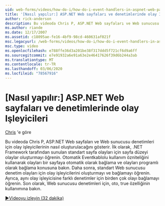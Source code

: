 ```yaml
---
uid: web-forms/videos/how-do-i/how-do-i-event-handlers-in-aspnet-web-pages-and-controls
title: '[Nasıl yapılır:] ASP.NET Web sayfaları ve denetimlerinde olay Işleyicileri | Microsoft Docs'
author: rick-anderson
description: Bu videoda Chris P, ASP.NET Web sayfaları ve Web sunucusu denetimleri için olay işleyicilerinin nasıl oluşturulacağını gösterir. İlk olarak, sayfa düzeyi olaylar oluşturmayı öğrenin f...
ms.author: riande
ms.date: 12/17/2007
ms.assetid: c18095ae-fe16-4bf9-98cd-460631af021f
msc.legacyurl: /web-forms/videos/how-do-i/how-do-i-event-handlers-in-aspnet-web-pages-and-controls
msc.type: video
ms.openlocfilehash: e788ffe36d3a201be38f317ddd5f721cf6d9a6ff
ms.sourcegitcommit: e7e91932a6e91a63e2e46417626f39d6b244a3ab
ms.translationtype: MT
ms.contentlocale: tr-TR
ms.lasthandoff: 03/06/2020
ms.locfileid: "78567916"
---
```

# <a name="how-do-i-event-handlers-in-aspnet-web-pages-and-controls"></a>[Nasıl yapılır:] ASP.NET Web sayfaları ve denetimlerinde olay Işleyicileri

[Chris](https://twitter.com/chrispels) 'e göre

Bu videoda Chris P, ASP.NET Web sayfaları ve Web sunucusu denetimleri için olay işleyicilerinin nasıl oluşturulacağını gösterir. İlk olarak, .NET Framework tarafından sunulan standart sayfa olayları için sayfa düzeyi olaylar oluşturmayı öğrenin. Otomatik Eventkablolu kullanım özniteliğini kullanarak olayları bir sayfaya otomatik olarak bağlama ve olayları programlı olarak bağlama konusuna bakın. Daha sonra, standart Web sunucusu denetim olayları için olay işleyicilerini oluşturmayı ve bağlamayı öğrenin. Ayrıca, aynı olay işleyicisine farklı denetimler için birden çok olayı bağlamayı öğrenin. Son olarak, Web sunucusu denetimleri için, oto, true özelliğinin kullanımına bakın.

[&#9654;Videoyu izleyin (32 dakika)](https://channel9.msdn.com/Blogs/ASP-NET-Site-Videos/how-do-i-event-handlers-in-aspnet-web-pages-and-controls)
